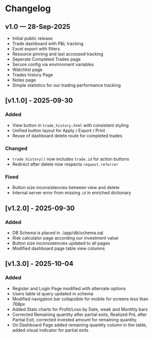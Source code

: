# Changelog

## v1.0 — 28-Sep-2025
- Initial public release
- Trade dashboard with P&L tracking
- Excel export with filters
- Resource pinning and last accessed tracking
- Seperate Completed Trades page
- Secure config via environment variables
- Watchlist page
- Trades history Page
- Notes page 
- Simple statistics for our trading performance tracking

## [v1.1.0] - 2025-09-30
### Added
- View button in `trade_history.html` with consistent styling
- Unified button layout for Apply / Export / Print
- Reuse of dashboard delete route for completed trades

### Changed
- `trade_history()` now includes `trade.id` for action buttons
- Redirect after delete now respects `request.referrer`

### Fixed
- Button size inconsistencies between view and delete
- Internal server error from missing `id` in enriched dictionary

## [v1.2.0] - 2025-09-30
### Added
- DB Schema is placed in ./app/db/schema.sql
- Risk calculator page according our investment value
- Button size inconsistencies updated to all pages
- Modified dashboard page table view columns

## [v1.3.0] - 2025-10-04
### Added
- Register and Login Page modified with alternate options
- Users table id query updated in schema
- Modified navigation bar collapsible for mobile for screens less than 768px
- Added Stats charts for Profit/Loss by Date, week and Monthly bars
- Corrected Remaining quantity after partial exits, Realized PnL after Partial Exit, corrected invested amount for remaining quantity. 
- On Dashboard Page added remaining quantity column in the table, added visual indicator for partial exits
